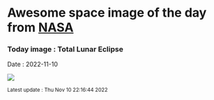 
# Awesome space image of the day from [NASA](https://api.nasa.gov/)

### Today image : Total Lunar Eclipse
Date : 2022-11-10

![](https://apod.nasa.gov/apod/image/2211/2022_11_08_TLE_Trio_1024px.png)

<small>Latest update : Thu Nov 10 22:16:44 2022</small>
        